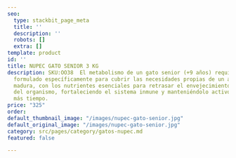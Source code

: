 ```yaml
---
seo:
  type: stackbit_page_meta
  title: ''
  description: ''
  robots: []
  extra: []
template: product
id: ''
title: NUPEC GATO SENIOR 3 KG
description: SKU:OO38  El metabolismo de un gato senior (+9 años) requiere de un alimento
  formulado específicamente para cubrir las necesidades propias de un adulto en etapa
  madura, con los nutrientes esenciales para retrasar el envejecimiento y deterioro
  del organismo, fortaleciendo el sistema inmune y manteniéndolo activo y sano por
  más tiempo.
price: "325"
order: 
default_thumbnail_image: "/images/nupec-gato-senior.jpg"
default_original_image: "/images/nupec-gato-senior.jpg"
category: src/pages/category/gatos-nupec.md
featured: false

---
```


